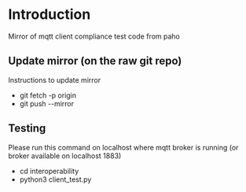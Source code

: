 # Introduction
Mirror of mqtt client compliance test code from paho

## Update mirror (on the raw git repo)
Instructions to update mirror

   * git fetch -p origin
   * git push --mirror

## Testing
Please run this command on localhost where mqtt broker is running (or broker available on localhost 1883)

   * cd interoperability
   * python3 client_test.py


